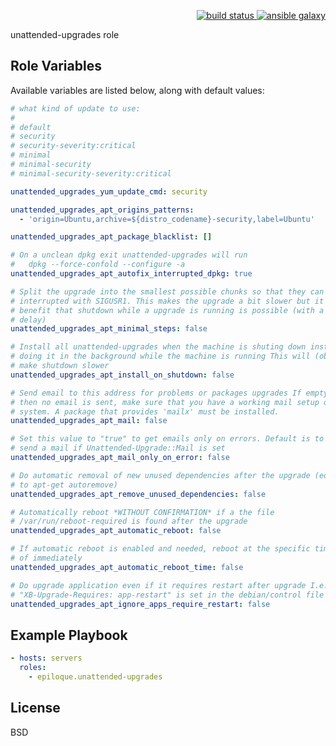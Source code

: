 <p align="right">
    <a href="https://travis-ci.org/epiloque/ansible-unattended-upgrades">
        <img src="https://travis-ci.org/epiloque/ansible-unattended-upgrades.svg?branch=master"
             alt="build status">
    </a>
        <a href="https://galaxy.ansible.com/epiloque/epiloque">
        <img src="https://img.shields.io/badge/ansible--galaxy-unattended-upgrades-blue.svg"
             alt="ansible galaxy">
    </a>
</p>

unattended-upgrades role

## Role Variables

Available variables are listed below, along with default values:

```yaml
# what kind of update to use:
#
# default
# security
# security-severity:critical
# minimal
# minimal-security
# minimal-security-severity:critical

unattended_upgrades_yum_update_cmd: security

unattended_upgrades_apt_origins_patterns:
  - 'origin=Ubuntu,archive=${distro_codename}-security,label=Ubuntu'

unattended_upgrades_apt_package_blacklist: []

# On a unclean dpkg exit unattended-upgrades will run
#   dpkg --force-confold --configure -a
unattended_upgrades_apt_autofix_interrupted_dpkg: true

# Split the upgrade into the smallest possible chunks so that they can be
# interrupted with SIGUSR1. This makes the upgrade a bit slower but it has the
# benefit that shutdown while a upgrade is running is possible (with a small
# delay)
unattended_upgrades_apt_minimal_steps: false

# Install all unattended-upgrades when the machine is shuting down instead of
# doing it in the background while the machine is running This will (obviously)
# make shutdown slower
unattended_upgrades_apt_install_on_shutdown: false

# Send email to this address for problems or packages upgrades If empty or unset
# then no email is sent, make sure that you have a working mail setup on your
# system. A package that provides 'mailx' must be installed.
unattended_upgrades_apt_mail: false

# Set this value to "true" to get emails only on errors. Default is to always
# send a mail if Unattended-Upgrade::Mail is set
unattended_upgrades_apt_mail_only_on_error: false

# Do automatic removal of new unused dependencies after the upgrade (equivalent
# to apt-get autoremove)
unattended_upgrades_apt_remove_unused_dependencies: false

# Automatically reboot *WITHOUT CONFIRMATION* if a the file
# /var/run/reboot-required is found after the upgrade
unattended_upgrades_apt_automatic_reboot: false

# If automatic reboot is enabled and needed, reboot at the specific time instead
# of immediately
unattended_upgrades_apt_automatic_reboot_time: false

# Do upgrade application even if it requires restart after upgrade I.e.
# "XB-Upgrade-Requires: app-restart" is set in the debian/control file
unattended_upgrades_apt_ignore_apps_require_restart: false
```

## Example Playbook

```yaml
- hosts: servers
  roles:
    - epiloque.unattended-upgrades
```

## License

BSD
